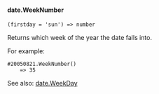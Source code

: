 #### date.WeekNumber

``` suneido
(firstday = 'sun') => number
```

Returns which week of the year the date falls into.

For example:

``` suneido
#20050821.WeekNumber()
    => 35
```

See also:
[date.WeekDay](<date.WeekDay.md>)